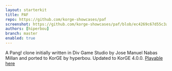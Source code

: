 ```yaml
---
layout: starterkit
title: PAF
repo: https://github.com/korge-showcases/paf
screenshot: https://github.com/korge-showcases/paf/blob/ec4269c67d55c3a31a64fd7eb8916f8e21b94e1f/screenshots/screenshot2.jpg?raw=true
authors: [hiperbou]
branch: master
enabled: true
---
```


A Pang! clone initially written in Div Game Studio by Jose Manuel Nabas Millan
and ported to KorGE by hyperbou.
Updated to KorGE 4.0.0.
[Playable here](https://korge-showcases.github.io/paf/)